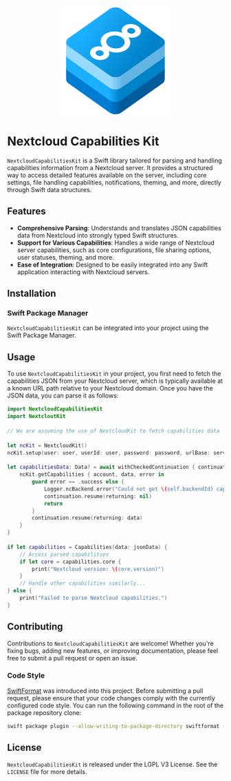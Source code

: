 <!--
  - SPDX-FileCopyrightText: 2024 Nextcloud GmbH and Nextcloud contributors
  - SPDX-License-Identifier: GPL-3.0-or-later
-->

<div align="center">
    <img src="NextcloudCapabilitiesKit.svg" alt="Logo of NextcloudCapabilitiesKit" width="256" height="256" />
</div>

Nextcloud Capabilities Kit
==========================

`NextcloudCapabilitiesKit` is a Swift library tailored for parsing and handling capabilities information from a Nextcloud server.
It provides a structured way to access detailed features available on the server, including core settings, file handling capabilities, notifications, theming, and more, directly through Swift data structures.

Features
--------

*   **Comprehensive Parsing**: Understands and translates JSON capabilities data from Nextcloud into strongly typed Swift structures.
*   **Support for Various Capabilities**: Handles a wide range of Nextcloud server capabilities, such as core configurations, file sharing options, user statuses, theming, and more.
*   **Ease of Integration**: Designed to be easily integrated into any Swift application interacting with Nextcloud servers.

Installation
------------

### Swift Package Manager

`NextcloudCapabilitiesKit` can be integrated into your project using the Swift Package Manager.

Usage
-----

To use `NextcloudCapabilitiesKit` in your project, you first need to fetch the capabilities JSON from your Nextcloud server, which is typically available at a known URL path relative to your Nextcloud domain. Once you have the JSON data, you can parse it as follows:

```swift
import NextcloudCapabilitiesKit
import NextcloutKit

// We are assuming the use of NextcloudKit to fetch capabilities data

let ncKit = NextcloudKit()
ncKit.setup(user: user, userId: user, password: password, urlBase: serverUrl)

let capabilitiesData: Data? = await withCheckedContinuation { continuation in
    ncKit.getCapabilities { account, data, error in
        guard error == .success else {
            Logger.ncBackend.error("Could not get \(self.backendId) capabilities: \(error)")
            continuation.resume(returning: nil)
            return
        }
        continuation.resume(returning: data)
    }
}

if let capabilities = Capabilities(data: jsonData) {
    // Access parsed capabilities
    if let core = capabilities.core {
        print("Nextcloud version: \(core.version)")
    }
    // Handle other capabilities similarly...
} else {
    print("Failed to parse Nextcloud capabilities.")
}
```

Contributing
------------

Contributions to `NextcloudCapabilitiesKit` are welcome! Whether you're fixing bugs, adding new features, or improving documentation, please feel free to submit a pull request or open an issue.

### Code Style

[SwiftFormat](https://github.com/nicklockwood/SwiftFormat) was introduced into this project.
Before submitting a pull request, please ensure that your code changes comply with the currently configured code style.
You can run the following command in the root of the package repository clone:

```bash
swift package plugin --allow-writing-to-package-directory swiftformat --verbose --cache ignore
```

License
-------

`NextcloudCapabilitiesKit` is released under the LGPL V3 License. See the `LICENSE` file for more details.

